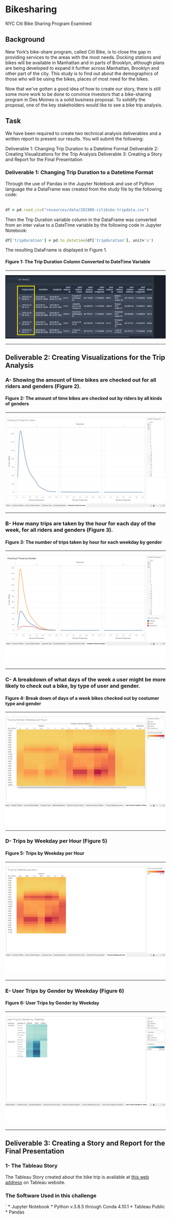 # Bikesharing
 NYC Citi Bike Sharing Program Examined 

## Background

 New York’s bike-share program, called Citi Bike, is to close the gap in providing services to the areas with the most needs. Docking stations and bikes will be available in Manhattan and in parts of Brooklyn, although plans are being developed to expand it further across Manhattan, Brooklyn and other part of the city. This study is to find out about the demographics of those who will be using the bikes, places of most need for the bikes. 

 Now that we've gotten a good idea of how to create our story, there is still some more work to be done to convince investors that a bike-sharing program in Des Moines is a solid business proposal. To solidify the proposal, one of the key stakeholders would like to see a bike trip analysis.


 ## Task

 We have been required to create two technical analysis deliverables and a written report to present our results. You will submit the following:

Deliverable 1: Changing Trip Duration to a Datetime Format
Deliverable 2: Creating Visualizations for the Trip Analysis
Deliverable 3: Creating a Story and Report for the Final Presentation



### Deliverable 1: Changing Trip Duration to a Datetime Format

Through the use of Pandas in the Jupyter Notebook and use of Python language the a DataFrame was created from the study file by the following code:


```ruby

df = pd.read_csv("resources/data/201908-citibike-tripdata.csv")

```

Then the Trip Duration variable column in the DataFrame was converted from an inter value to a DateTime variable by the following code in Jupyter Notebook:


```ruby
df['tripduration'] = pd.to_datetime(df['tripduration'], unit='s')

```

The resulting DataFrame is displayed in Figure 1.


#### Figure 1: The Trip Duration Column Converted to DateTime Variable

----------------------------
![trip-datetime-duration.png](https://github.com/BHashemi2021/bikesharing/blob/main/resources/images/trip-datetime-duration.png)

-----------------------------

## Deliverable 2: Creating Visualizations for the Trip Analysis


### A- Showing the amount of time bikes are checked out for all riders and genders (Figure 2).


#### Figure 2: The amount of time bikes are checked out by riders by all kinds of genders

----------------------------
![check-out-time.png](https://github.com/BHashemi2021/bikesharing/blob/main/resources/images/check-out-time.png)

-----------------------------


### B- How many trips are taken by the hour for each day of the week, for all riders and genders (Figure 3).

#### Figure 3: The number of trips taken by hour for each weekday by gender

----------------------------
![checkout-times-by-gender.png](https://github.com/BHashemi2021/bikesharing/blob/main/resources/images/checkout-times-by-gender.png)

-----------------------------


### C- A breakdown of what days of the week a user might be more likely to check out a bike, by type of user and gender.


#### Figure 4: Break down of days of a week bikes checked out by costumer type and gender
 
----------------------------
![user-trips-by gender-by weekday.png](https://github.com/BHashemi2021/bikesharing/blob/main/resources/images/user-trips-by%20gender-by%20weekday.png)

-----------------------------

### D- Trips by Weekday per Hour (Figure 5)

#### Figure 5: Trips by Weekday per Hour   
----------------------------
![trips-by-weekday-per-hour.png](https://github.com/BHashemi2021/bikesharing/blob/main/resources/images/trips-by-weekday-per-hour.png)

-----------------------------

### E- User Trips by Gender by Weekday (Figure 6)

#### Figure 6: User Trips by Gender by Weekday
----------------------------
![user-trips-by-gender-by-weekday.png](https://github.com/BHashemi2021/bikesharing/blob/main/resources/images/user-trips-by-gender-by-weekday.png)

-----------------------------



## Deliverable 3: Creating a Story and Report for the Final Presentation


### 1- The Tableau Story

The Tableau Story created about the bike trip is available at [this web address](https://public.tableau.com/app/profile/be.h1774/viz/NYCCitiBikeSharingAnalysis/DesMoinsBikeSharing#3) on Tableau website.



### The Software Used in this challenge

`   * Jupyter Notebook
    * Python v.3.8.5 through Conda 4.10.1 
    * Tableau Public 
    * Pandas 
    
